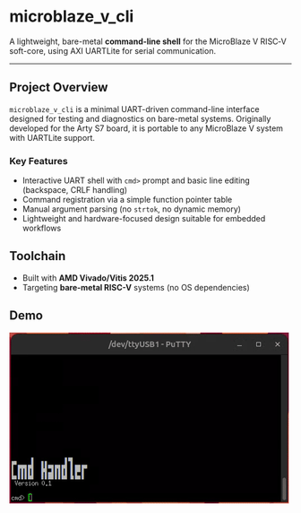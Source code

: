 # microblaze_v_cli

A lightweight, bare-metal **command-line shell** for the MicroBlaze V RISC‑V soft-core, using AXI UARTLite for serial communication.

---

## Project Overview

`microblaze_v_cli` is a minimal UART-driven command-line interface designed for testing and diagnostics on bare-metal systems. Originally developed for the Arty S7 board, it is portable to any MicroBlaze V system with UARTLite support.

### Key Features

- Interactive UART shell with `cmd>` prompt and basic line editing (backspace, CRLF handling)
- Command registration via a simple function pointer table
- Manual argument parsing (no `strtok`, no dynamic memory)
- Lightweight and hardware-focused design suitable for embedded workflows

## Toolchain

- Built with **AMD Vivado/Vitis 2025.1**
- Targeting **bare-metal RISC-V** systems (no OS dependencies)

## Demo

![UART CLI Demo](/demo/cmd_helper_video.gif)